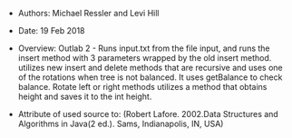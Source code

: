 - Authors: Michael Ressler and Levi Hill 
- Date: 19 Feb 2018
- Overview: Outlab 2 - Runs input.txt from the file input, and runs the insert method 
  with 3 parameters wrapped by the old insert method. utilizes new insert and delete 
  methods that are recursive and uses one of the rotations when tree is not balanced.
  It uses getBalance to check balance. Rotate left or right methods utilizes a method
  that obtains height and saves it to the int height.  
  
 - Attribute of used source to:
    (Robert Lafore. 2002.Data Structures and Algorithms in Java(2 ed.). Sams, Indianapolis, IN, USA)
